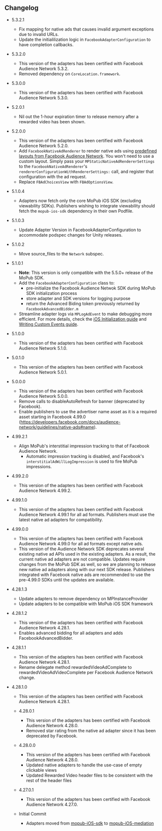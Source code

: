 ## Changelog
* 5.3.2.1
    * Fix mapping for native ads that causes invalid argument exceptions due to invalid URLs. 
    * Update the initialilization logic in `FacebookAdapterConfiguration` to have completion callbacks.

* 5.3.2.0
    * This version of the adapters has been certified with Facebook Audience Network 5.3.2.
    * Removed dependency on `CoreLocation.framework`.

* 5.3.0.0
    * This version of the adapters has been certified with Facebook Audience Network 5.3.0.

* 5.2.0.1
    * Nil out the 1-hour expiration timer to release memory after a rewarded video has been shown.

* 5.2.0.0
    * This version of the adapters has been certified with Facebook Audience Network 5.2.0. 
    * Add `FacebookNativeAdRenderer` to render native ads using [predefined layouts from Facebook Audience Network](https://developers.facebook.com/docs/audience-network/ios/nativeadtemplate). You won't need to use a custom layout. Simply pass your `MPStaticNativeAdRendererSettings` to the `FacebookNativeAdRenderer`'s `rendererConfigurationWithRendererSettings:` call, and register that configuration with the ad request.
     * Replace `FBAdChoicesView` with `FBAdOptionsView`.

* 5.1.0.4
    * Adapters now fetch only the core MoPub iOS SDK (excluding viewability SDKs). Publishers wishing to integrate viewability should fetch the `mopub-ios-sdk` dependency in their own Podfile.

* 5.1.0.3
    * Update Adapter Version in FacebookAdapterConfiguration to accommodate podspec changes for Unity releases.
    
* 5.1.0.2
    * Move source_files to the `Network` subspec. 

* 5.1.0.1
    * **Note**: This version is only compatible with the 5.5.0+ release of the MoPub SDK.
    * Add the `FacebookAdapterConfiguration` class to: 
         * pre-initialize the Facebook Audience Netwok SDK during MoPub SDK initialization process
         * store adapter and SDK versions for logging purpose
         * return the Advanced Biding token previously returned by `FacebookAdvancedBidder.m`
    * Streamline adapter logs via `MPLogAdEvent` to make debugging more efficient. For more details, check the [iOS Initialization guide](https://developers.mopub.com/docs/ios/initialization/) and [Writing Custom Events guide](https://developers.mopub.com/docs/ios/custom-events/).

* 5.1.0.0
    * This version of the adapters has been certified with Facebook Audience Network 5.1.0.

* 5.0.1.0
    * This version of the adapters has been certified with Facebook Audience Network 5.0.1.

* 5.0.0.0
    * This version of the adapters has been certified with Facebook Audience Network 5.0.0.
    * Remove calls to disableAutoRefresh for banner (deprecated by Facebook).
    * Enable publishers to use the advertiser name asset as it is a required asset starting in Facebook 4.99.0 (https://developers.facebook.com/docs/audience-network/guidelines/native-ads#name).

* 4.99.2.1
    * Align MoPub's interstitial impression tracking to that of Facebook Audience Network.
        * Automatic impression tracking is disabled, and Facebook's `interstitialAdWillLogImpression` is used to fire MoPub impressions.

* 4.99.2.0
    * This version of the adapters has been certified with Facebook Audience Network 4.99.2.

* 4.99.1.0
    * This version of the adapters has been certified with Facebook Audience Network 4.99.1 for all ad formats. Publishers must use the latest native ad adapters for compatibility.

* 4.99.0.0
    * This version of the adapters has been certified with Facebook Audience Network 4.99.0 for all ad formats except native ads.
    * This version of the Audience Network SDK deprecates several existing native ad APIs used in the existing adapters. As a result, the current native ad adapters are not compatible. Updates require changes from the MoPub SDK as well, so we are planning to release new native ad adapters along with our next SDK release. Publishers integrated with Facebook native ads are recommended to use the pre-4.99.0 SDKs until the updates are available.

* 4.28.1.3
    * Update adapters to remove dependency on MPInstanceProvider
    * Update adapters to be compatible with MoPub iOS SDK framework

* 4.28.1.2
    * This version of the adapters has been certified with Facebook Audience Network 4.28.1.
    * Enables advanced bidding for all adapters and adds FacebookAdvancedBidder.
    
* 4.28.1.1
    * This version of the adapters has been certified with Facebook Audience Network 4.28.1.
    * Rename delegate method rewardedVideoAdComplete to rewardedVideoAdVideoComplete per Facebook Audience Network change.
* 4.28.1.0
    * This version of the adapters has been certified with Facebook Audience Network 4.28.1.

  * 4.28.0.1
    * This version of the adapters has been certified with Facebook Audience Network 4.28.0.
	* Removed star rating from the native ad adapter since it has been deprecated by Facebook.

  * 4.28.0.0
    * This version of the adapters has been certified with Facebook Audience Network 4.28.0.
    * Updated native adapters to handle the use-case of empty clickable views
    * Updated Rewarded Video header files to be consistent with the rest of the header files

  * 4.27.0.1
    * This version of the adapters has been certified with Facebook Audience Network 4.27.0.

  * Initial Commit
  	* Adapters moved from [mopub-iOS-sdk](https://github.com/mopub/mopub-ios-sdk) to [mopub-iOS-mediation](https://github.com/mopub/mopub-iOS-mediation/)
